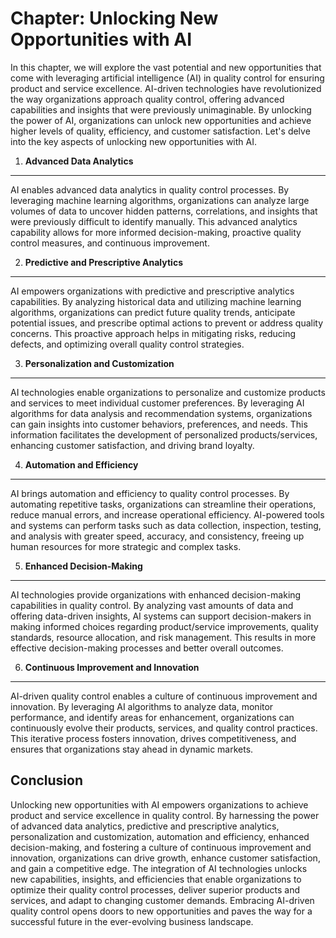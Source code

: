 Chapter: Unlocking New Opportunities with AI
============================================

In this chapter, we will explore the vast potential and new opportunities that come with leveraging artificial intelligence (AI) in quality control for ensuring product and service excellence. AI-driven technologies have revolutionized the way organizations approach quality control, offering advanced capabilities and insights that were previously unimaginable. By unlocking the power of AI, organizations can unlock new opportunities and achieve higher levels of quality, efficiency, and customer satisfaction. Let's delve into the key aspects of unlocking new opportunities with AI.

1. **Advanced Data Analytics**
------------------------------

AI enables advanced data analytics in quality control processes. By leveraging machine learning algorithms, organizations can analyze large volumes of data to uncover hidden patterns, correlations, and insights that were previously difficult to identify manually. This advanced analytics capability allows for more informed decision-making, proactive quality control measures, and continuous improvement.

2. **Predictive and Prescriptive Analytics**
--------------------------------------------

AI empowers organizations with predictive and prescriptive analytics capabilities. By analyzing historical data and utilizing machine learning algorithms, organizations can predict future quality trends, anticipate potential issues, and prescribe optimal actions to prevent or address quality concerns. This proactive approach helps in mitigating risks, reducing defects, and optimizing overall quality control strategies.

3. **Personalization and Customization**
----------------------------------------

AI technologies enable organizations to personalize and customize products and services to meet individual customer preferences. By leveraging AI algorithms for data analysis and recommendation systems, organizations can gain insights into customer behaviors, preferences, and needs. This information facilitates the development of personalized products/services, enhancing customer satisfaction, and driving brand loyalty.

4. **Automation and Efficiency**
--------------------------------

AI brings automation and efficiency to quality control processes. By automating repetitive tasks, organizations can streamline their operations, reduce manual errors, and increase operational efficiency. AI-powered tools and systems can perform tasks such as data collection, inspection, testing, and analysis with greater speed, accuracy, and consistency, freeing up human resources for more strategic and complex tasks.

5. **Enhanced Decision-Making**
-------------------------------

AI technologies provide organizations with enhanced decision-making capabilities in quality control. By analyzing vast amounts of data and offering data-driven insights, AI systems can support decision-makers in making informed choices regarding product/service improvements, quality standards, resource allocation, and risk management. This results in more effective decision-making processes and better overall outcomes.

6. **Continuous Improvement and Innovation**
--------------------------------------------

AI-driven quality control enables a culture of continuous improvement and innovation. By leveraging AI algorithms to analyze data, monitor performance, and identify areas for enhancement, organizations can continuously evolve their products, services, and quality control practices. This iterative process fosters innovation, drives competitiveness, and ensures that organizations stay ahead in dynamic markets.

Conclusion
----------

Unlocking new opportunities with AI empowers organizations to achieve product and service excellence in quality control. By harnessing the power of advanced data analytics, predictive and prescriptive analytics, personalization and customization, automation and efficiency, enhanced decision-making, and fostering a culture of continuous improvement and innovation, organizations can drive growth, enhance customer satisfaction, and gain a competitive edge. The integration of AI technologies unlocks new capabilities, insights, and efficiencies that enable organizations to optimize their quality control processes, deliver superior products and services, and adapt to changing customer demands. Embracing AI-driven quality control opens doors to new opportunities and paves the way for a successful future in the ever-evolving business landscape.

